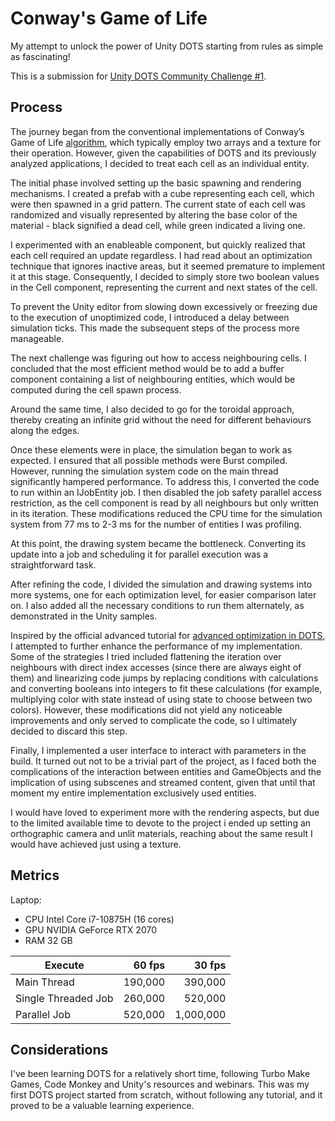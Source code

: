 # Conway's Game of Life
My attempt to unlock the power of Unity DOTS starting from rules as simple as fascinating!

This is a submission for [Unity DOTS Community Challenge #1](https://itch.io/jam/dots-challenge-1).

## Process
The journey began from the conventional implementations of Conway’s Game of Life [algorithm](https://en.wikipedia.org/wiki/Conway%27s_Game_of_Life#Algorithms), which typically employ two arrays and a texture for their operation. However, given the capabilities of DOTS and its previously analyzed applications, I decided to treat each cell as an individual entity.

The initial phase involved setting up the basic spawning and rendering mechanisms. I created a prefab with a cube representing each cell, which were then spawned in a grid pattern. The current state of each cell was randomized and visually represented by altering the base color of the material - black signified a dead cell, while green indicated a living one.

I experimented with an enableable component, but quickly realized that each cell required an update regardless. I had read about an optimization technique that ignores inactive areas, but it seemed premature to implement it at this stage. Consequently, I decided to simply store two boolean values in the Cell component, representing the current and next states of the cell.

To prevent the Unity editor from slowing down excessively or freezing due to the execution of unoptimized code, I introduced a delay between simulation ticks. This made the subsequent steps of the process more manageable.

The next challenge was figuring out how to access neighbouring cells. I concluded that the most efficient method would be to add a buffer component containing a list of neighbouring entities, which would be computed during the cell spawn process.

Around the same time, I also decided to go for the toroidal approach, thereby creating an infinite grid without the need for different behaviours along the edges.

Once these elements were in place, the simulation began to work as expected. I ensured that all possible methods were Burst compiled. However, running the simulation system code on the main thread significantly hampered performance. To address this, I converted the code to run within an IJobEntity job. I then disabled the job safety parallel access restriction, as the cell component is read by all neighbours but only written in its iteration. These modifications reduced the CPU time for the simulation system from 77 ms to 2-3 ms for the number of entities I was profiling.

At this point, the drawing system became the bottleneck. Converting its update into a job and scheduling it for parallel execution was a straightforward task.

After refining the code, I divided the simulation and drawing systems into more systems, one for each optimization level, for easier comparison later on. I also added all the necessary conditions to run them alternately, as demonstrated in the Unity samples.

Inspired by the official advanced tutorial for [advanced optimization in DOTS](https://learn.unity.com/project/part-3-implementation-and-optimization), I attempted to further enhance the performance of my implementation. Some of the strategies I tried included flattening the iteration over neighbours with direct index accesses (since there are always eight of them) and linearizing code jumps by replacing conditions with calculations and converting booleans into integers to fit these calculations (for example, multiplying color with state instead of using state to choose between two colors). However, these modifications did not yield any noticeable improvements and only served to complicate the code, so I ultimately decided to discard this step.

Finally, I implemented a user interface to interact with parameters in the build. It turned out not to be a trivial part of the project, as I faced both the complications of the interaction between entities and GameObjects and the implication of using subscenes and streamed content, given that until that moment my entire implementation exclusively used entities.

I would have loved to experiment more with the rendering aspects, but due to the limited available time to devote to the project i ended up setting an orthographic camera and unlit materials, reaching about the same result I would have achieved just using a texture.

## Metrics
Laptop:
- CPU Intel Core i7-10875H (16 cores)
- GPU NVIDIA GeForce RTX 2070
- RAM 32 GB

| Execute             | 60 fps  | 30 fps    |
| ------------------- | ------: | --------: |
| Main Thread         | 190,000 | 390,000   |
| Single Threaded Job | 260,000 | 520,000   |
| Parallel Job        | 520,000 | 1,000,000 |

## Considerations
I've been learning DOTS for a relatively short time, following Turbo Make Games, Code Monkey and Unity's resources and webinars. This was my first DOTS project started from scratch, without following any tutorial, and it proved to be a valuable learning experience.
